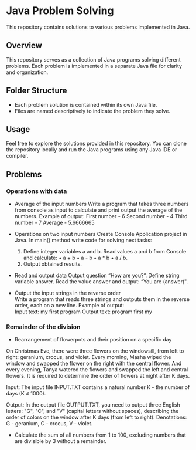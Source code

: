 # Java Problem Solving

This repository contains solutions to various problems implemented in Java.

## Overview

This repository serves as a collection of Java programs solving different problems. Each problem is implemented in a separate Java file for clarity and organization.

## Folder Structure

- Each problem solution is contained within its own Java file.
- Files are named descriptively to indicate the problem they solve.

## Usage

Feel free to explore the solutions provided in this repository. You can clone the repository locally and run the Java programs using any Java IDE or compiler.

## Problems

### Operations with data

- Average of the input numbers
 Write a program that takes three numbers from console as input to calculate and print output the average of the numbers.
 Example of output:
 First number - 6
 Second number - 4
 Third number - 7
 Average - 5.6666665

- Operations on two input numbers
  Create Console Application project in Java.
  In main() method write code for solving next tasks:
  1. Define integer variables a and b. Read values a and b from Console and calculate:
  • a + b
  • a - b
  • a * b
  • a / b.
  2. Output obtained results.
 
 - Read and output data
   Output question “How are you?“. Define string variable answer. Read the value answer and output: “You are (answer)".

 - Output the input strings in the reverse order  
   Write a program that reads three strings and outputs them in the reverse order, each on a new line.
   Example of output:  
   Input text:
   my
   first
   program
   Output text:
   program
   first
   my

### Remainder of the division

- Rearrangement of flowerpots and their position on a specific day

 On Christmas Eve, there were three flowers on the windowsill, from left to right: geranium, crocus, and violet.
 Every morning, Masha wiped the window and swapped the flower on the right with the central flower.
 And every evening, Tanya watered the flowers and swapped the left and central flowers.
 It is required to determine the order of flowers at night after K days.

 Input:
 The input file INPUT.TXT contains a natural number K - the number of days (K ≤ 1000).

 Output:
 In the output file OUTPUT.TXT, you need to output three English letters: "G", "C", and "V" (capital letters without spaces),
 describing the order of colors on the window after K days (from left to right). Denotations: G - geranium, C - crocus, V - violet.

 - Calculate the sum of all numbers from 1 to 100, excluding numbers that are divisible by 3 without a remainder.
 
